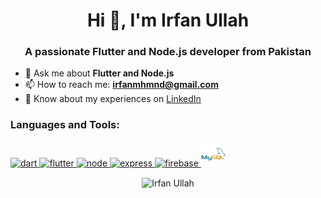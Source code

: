 <h1 align="center">Hi 👋, I'm Irfan Ullah</h1>
<h3 align="center">A passionate Flutter and Node.js developer from Pakistan</h3>

- 💬 Ask me about **Flutter and Node.js**
- 📫 How to reach me: **irfanmhmnd@gmail.com**
- 📄 Know about my experiences on [LinkedIn](https://www.linkedin.com/in/irfan-ullah-a2497018b/)

<h3 align="left">Languages and Tools:</h3>
<p align="left">
  <a href="https://dart.dev" target="_blank">
    <img src="https://www.vectorlogo.zone/logos/dartlang/dartlang-icon.svg" alt="dart" width="40" height="40" />
  </a>
  <a href="https://flutter.dev" target="_blank">
    <img src="https://www.vectorlogo.zone/logos/flutterio/flutterio-icon.svg" alt="flutter" width="40" height="40" />
  </a>
  <a href="https://nodejs.org" target="_blank">
    <img src="https://www.vectorlogo.zone/logos/nodejs/nodejs-icon.svg" alt="node" width="40" height="40" />
  </a>
  <a href="https://expressjs.com" target="_blank">
    <img src="https://www.vectorlogo.zone/logos/expressjs/expressjs-icon.svg" alt="express" width="40" height="40" />
  </a>
  <a href="https://firebase.google.com/" target="_blank">
    <img src="https://www.vectorlogo.zone/logos/firebase/firebase-icon.svg" alt="firebase" width="40" height="40" />
  </a>
  <a href="https://www.mysql.com/" target="_blank">
    <img src="https://raw.githubusercontent.com/devicons/devicon/master/icons/mysql/mysql-original-wordmark.svg" alt="mysql" width="40" height="40" />
  </a>
</p>

<p align="center">
  <img align="center" src="https://github-readme-stats.vercel.app/api?username=IrfanUllahKhanMohmand&show_icons=true&locale=en" alt="Irfan Ullah" />
</p>

